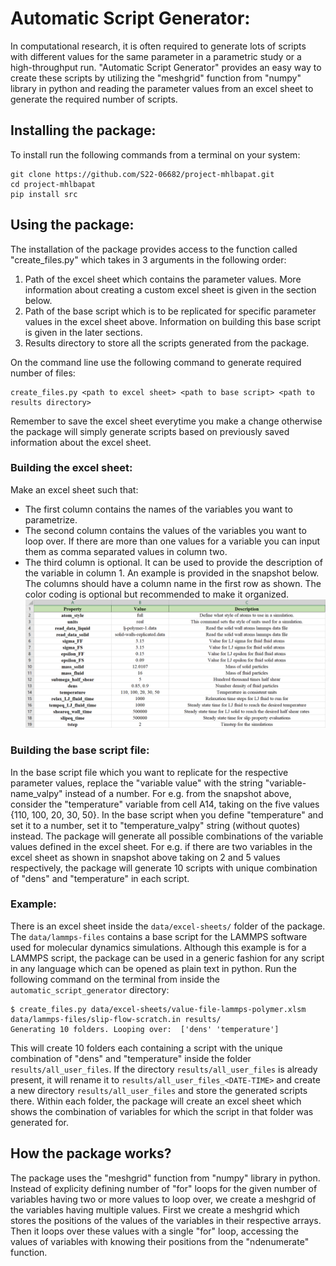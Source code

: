 # Automatic Script Generator:
In computational research, it is often required to generate lots of scripts with different values for the same parameter in a parametric study or a high-throughput run. "Automatic Script Generator" provides an easy way to create these scripts by utilizing the "meshgrid" function from "numpy" library in python and reading the parameter values from an excel sheet to generate the required number of scripts.

## Installing the package:
To install run the following commands from a terminal on your system:
    
    git clone https://github.com/S22-06682/project-mhlbapat.git
    cd project-mhlbapat
    pip install src

## Using the package:
The installation of the package provides access to the function called "create_files.py" which takes in 3 arguments in the following order:
1. Path of the excel sheet which contains the parameter values. More information about creating a custom excel sheet is given in the section below.
2. Path of the base script which is to be replicated for specific parameter values in the excel sheet above. Information on building this base script is given in the later sections.
3. Results directory to store all the scripts generated from the package.

On the command line use the following command to generate required number of files:
    
    create_files.py <path to excel sheet> <path to base script> <path to results directory>

Remember to save the excel sheet everytime you make a change otherwise the package will simply generate scripts based on previously saved information about the excel sheet.

### Building the excel sheet:
Make an excel sheet such that:
- The first column contains the names of the variables you want to parametrize.
- The second column contains the values of the variables you want to loop over. If there are more than one values for a variable you can input them as comma separated values in column two.
- The third column is optional. It can be used to provide the description of the variable in column 1.
An example is provided in the snapshot below. The columns should have a column name in the first row as shown. The color coding is optional but recommended to make it organized.
![Excel-sheet-screenshot](images-readme/excel-sheet.PNG)

### Building the base script file:
In the base script file which you want to replicate for the respective parameter values, replace the "variable value" with the string
"variable-name_valpy" instead of a number. For e.g. from the snapshot above, consider the "temperature" variable from cell A14, taking on the five values {110, 100, 20, 30, 50}. In the base script when you define "temperature" and set it to a number, set it to "temperature_valpy" string (without quotes) instead.
The package will generate all possible combinations of the variable values defined in the excel sheet. For e.g. if there are two variables in the excel sheet as shown in snapshot above taking on 2 and 5 values respectively, the package will generate 10 scripts with unique combination of "dens" and "temperature" in each script.

### Example:
There is an excel sheet inside the `data/excel-sheets/` folder of the package. The `data/lammps-files` contains a base script for the LAMMPS software used for molecular dynamics simulations. Although this example is for a LAMMPS script, the package can be used in a generic fashion for any script in any language which can be opened as plain text in python. Run the following command on the terminal from inside the `automatic_script_generator` directory:

    $ create_files.py data/excel-sheets/value-file-lammps-polymer.xlsm data/lammps-files/slip-flow-scratch.in results/
    Generating 10 folders. Looping over:  ['dens' 'temperature']

This will create 10 folders each containing a script with the unique combination of "dens" and "temperature" inside the folder `results/all_user_files`. If the directory `results/all_user_files` is already present, it will rename it to `results/all_user_files_<DATE-TIME>` and create a new directory `results/all_user_files` and store the generated scripts there. Within each folder, the package will create an excel sheet which shows the combination of variables for which the script in that folder was generated for.


## How the package works?
The package uses the "meshgrid" function from "numpy" library in python. Instead of explicity defining number of "for" loops for the given number of variables having two or more values to loop over, we create a meshgrid of the variables having multiple values. First we create a meshgrid which stores the positions of the values of the variables in their respective arrays. Then it loops over these values with a single "for" loop, accessing the values of variables with knowing their positions from the "ndenumerate" function.

